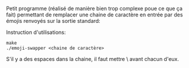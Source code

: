Petit programme (réalisé de manière bien trop complexe poue ce que ça fait) permettant de remplacer une chaine de caractère en entrée par des émojis renvoyés sur la sortie standard:

Instruction d'utilisations:
```shell
make
./emoji-swapper <chaine de caractère>
```
S'il y a des espaces dans la chaine, il faut mettre \ avant chacun d'eux.
